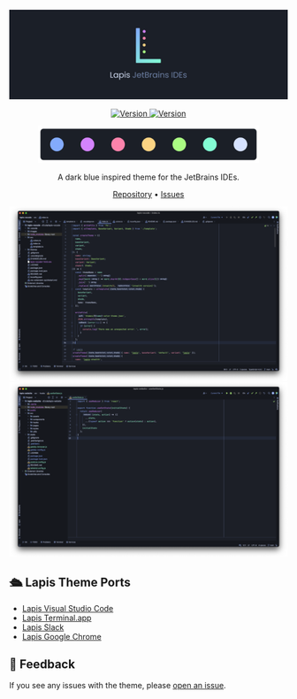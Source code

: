 ![Lapis Theme Header](assets/header.jpg)

<p align="center">
<a href="">
<img alt="Version" src="https://img.shields.io/jetbrains/plugin/v/20171-lapis?label=Version&color=83ABFC&labelColor=1B1F27&style=for-the-badge&logo=jetbrains">
</a>

<a href="">
<img alt="Version" src="https://img.shields.io/jetbrains/plugin/d/20171-lapis?label=Downloads&color=D483FC&labelColor=1B1F27&style=for-the-badge&logo=jetbrains">
</a>
</p>

<div align="center">
<img width="400" src="https://raw.githubusercontent.com/aslbarnett/lapis-jetbrains/main/assets/lapis-palette.png">
</div>

<!-- Plugin description -->
<p align="center">
A dark blue inspired theme for the JetBrains IDEs.
</p>

<p align="center">
<a href="https://github.com/aslbarnett/lapis-jetbrains">Repository</a> • <a href="https://github.com/aslbarnett/lapis-jetbrains/issues">Issues</a>
</p>

![Screenshot](assets/lapis-screenshot-1.png)
![Screenshot](assets/lapis-screenshot-2.png)
<!-- Plugin description end -->

## 🛳 Lapis Theme Ports

- [Lapis Visual Studio Code](https://marketplace.visualstudio.com/items?itemName=AlexBarnett.lapis-vscode)
- [Lapis Terminal.app](https://github.com/aslbarnett/lapis-theme-terminal-app)
- [Lapis Slack](https://github.com/aslbarnett/lapis-theme-slack)
- [Lapis Google Chrome](https://chrome.google.com/webstore/detail/lapis-chrome-theme/hmcmhgomamidaaodladnploplghibodb)

## 📝 Feedback

If you see any issues with the theme, please [open an issue](https://github.com/aslbarnett/lapis-jetbrains/issues).
